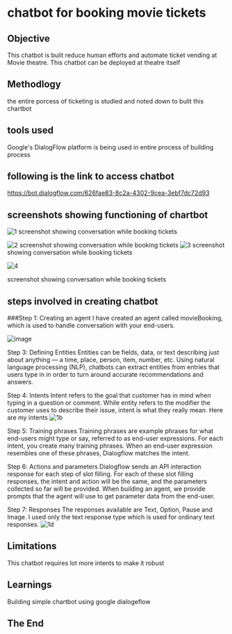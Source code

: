 

# chatbot for booking movie tickets

## Objective
This chatbot is bulit reduce human efforts and automate ticket vending at Movie theatre.
This chatbot can be deployed at theatre itself
## Methodlogy 
the entire porcess of ticketing is studied and noted down to bulit this chartbot
## tools used
Google's DialogFlow platform is being used in entire process of building process
## following is the link to access chatbot
https://bot.dialogflow.com/626fae83-8c2a-4302-9cea-3ebf7dc72d93
## screenshots showing functioning of chartbot
![1](https://user-images.githubusercontent.com/99713423/196033770-ceac64ac-fd21-4e9f-bda9-aeae7458ad7a.jpg)
screenshot showing conversation while booking tickets

![2](https://user-images.githubusercontent.com/99713423/196033785-64fc3045-e700-49ef-8c85-75f4a518b605.jpg)
screenshot showing conversation while booking tickets
![3](https://user-images.githubusercontent.com/99713423/196034708-d50c4f8f-ddd8-4915-bf25-699972c116ac.jpg)
screenshot showing conversation while booking tickets

![4](https://user-images.githubusercontent.com/99713423/196034718-4ab7c64f-4d66-484c-bd0f-9bd05d6062f8.jpg)

screenshot showing conversation while booking tickets

## steps involved in creating chatbot
###Step 1: Creating an agent
I have created an agent called movieBooking, which is used to handle conversation with your end-users.

![image](https://user-images.githubusercontent.com/99713423/196046461-2e323e44-b92c-4636-8aac-d095c623e622.png)

Step 3: Defining Entities
Entities can be fields, data, or text describing just about anything — a time, place, person, item, number, etc. Using natural language processing (NLP), chatbots can extract entities from entries that users type in in order to turn around accurate recommendations and answers.

Step 4: Intents
Intent refers to the goal that customer has in mind when typing in a question or comment. While entity refers to the modifier the customer uses to describe their issue, intent is what they really mean.
Here are my intents
![1b](https://user-images.githubusercontent.com/99713423/196046557-93670025-eb2c-406a-8159-13cf72c81947.jpg)


Step 5: Training phrases
Training phrases are example phrases for what end-users might type or say, referred to as end-user expressions. For each intent, you create many training phrases. When an end-user expression resembles one of these phrases, Dialogflow matches the intent.


Step 6: Actions and parameters
Dialogflow sends an API interaction response for each step of slot filling. For each of these slot filling responses, the intent and action will be the same, and the parameters collected so far will be provided. When building an agent, we provide prompts that the agent will use to get parameter data from the end-user.

Step 7: Responses
The responses available are Text, Option, Pause and Image. I used only the text response type which is used for ordinary text responses.
![1d](https://user-images.githubusercontent.com/99713423/196046825-8593d327-63d6-4338-a5b4-2c098476226f.jpg)

## Limitations
This chatbot requires lot more intents to make it robust

## Learnings
Building simple chartbot using google dialogeflow

##                                  The End



